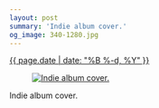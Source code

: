 ```yaml
---
layout: post
summary: 'Indie album cover.'
og_image: 340-1280.jpg
---
```


<p>
 <time>
  <a href="/340">
   {{ page.date | date: "%B %-d, %Y" }}
  </a>
 </time>
 <a href="/340">
  <figure data-taken="6/24/2014">
   <img alt="Indie album cover." sizes="(min-width: 700px) 50vw, calc(100vw - 2rem)" src="{{ site.assets_url }}/340-640.jpg" srcset="{{ site.assets_url }}/340-1280.jpg 1280w, {{ site.assets_url }}/340-960.jpg 960w, {{ site.assets_url }}/340-640.jpg 640w, {{ site.assets_url }}/340-320.jpg 320w"/>
  </figure>
 </a>
 <span>
  Indie album cover.
 </span>
</p>
